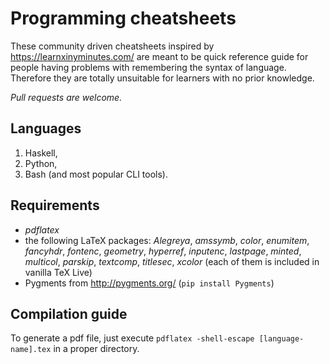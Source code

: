 # Programming cheatsheets
These community driven cheatsheets inspired by <https://learnxinyminutes.com/> 
are meant to be quick reference guide for people having problems with 
remembering the syntax of language.
Therefore they are totally unsuitable for learners with no prior knowledge.

*Pull requests are welcome.*

## Languages
1. Haskell,
2. Python,
3. Bash (and most popular CLI tools).

## Requirements
* *pdflatex*
* the following LaTeX packages: *Alegreya*, *amssymb*, *color*, *enumitem*, *fancyhdr*, *fontenc*, *geometry*, *hyperref*, *inputenc*, *lastpage*, *minted*, *multicol*, *parskip*, *textcomp*, *titlesec*, *xcolor* (each of them is included in vanilla TeX Live)
* Pygments from http://pygments.org/ (`pip install Pygments`)

## Compilation guide
To generate a pdf file, just execute 
`pdflatex -shell-escape [language-name].tex` in a proper directory.
